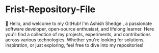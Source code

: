 # Frist-Repository-File
👋 Hello, and welcome to my GitHub! I'm Ashish Shedge , a passionate software developer, open-source enthusiast, and lifelong learner. Here you'll find a collection of my projects, experiments, and contributions across various technologies. Whether you're looking for solutions, inspiration, or just exploring, feel free to dive into my repositories!
